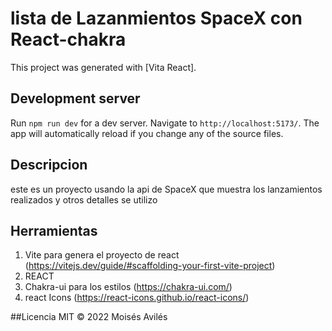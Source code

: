 # lista de Lazanmientos SpaceX con React-chakra

This project was generated with [Vita React].

## Development server

Run `npm run dev` for a dev server. Navigate to `http://localhost:5173/`. The app will automatically reload if you change any of the source files.

## Descripcion
 este es un proyecto usando la api de SpaceX que muestra los lanzamientos realizados y otros detalles
se utilizo

## Herramientas
1. Vite para genera el proyecto de react (https://vitejs.dev/guide/#scaffolding-your-first-vite-project)
2. REACT
3. Chakra-ui para los estilos (https://chakra-ui.com/)
4. react Icons (https://react-icons.github.io/react-icons/)

##Licencia
MIT © 2022 Moisés Avilés
